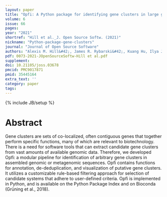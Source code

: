 ```yaml
---
layout: paper
title: "Opfi: A Python package for identifying gene clusters in large genomics and metagenomics data sets"
volume: 6
issue: 66
pages: 
year: "2021"
shortref: "Hill et al._J. Open Source Softw. (2021)"
nickname: "Python-package-gene-clusters"
journal: "Journal of Open Source Software"
authors: "Alexis M. Hill&#42;, James R. Rybarski&#42;, Kuang Hu, Ilya J. Finkelstein, and Claus O. Wilke(&#42; co-first authors) "
pdf: 0073-2021-JOpenSourceSoftw-Hill et al.pdf
supplement: 
doi: 10.21105/joss.03678
pmcid: PMC9017871
pmid: 35445164
extra_text: ''
category: paper
tags:
---
```

{% include JB/setup %}

# Abstract
Gene clusters are sets of co-localized, often contiguous genes that together perform specific functions, many of which are relevant to biotechnology. There is a need for software tools that can extract candidate gene clusters from vast amounts of available genomic data. Therefore, we developed Opfi: a modular pipeline for identification of arbitrary gene clusters in assembled genomic or metagenomic sequences. Opfi contains functions for annotation, de-deduplication, and visualization of putative gene clusters. It utilizes a customizable rule-based filtering approach for selection of candidate systems that adhere to user-defined criteria. Opfi is implemented in Python, and is available on the Python Package Index and on Bioconda (Grüning et al., 2018).
